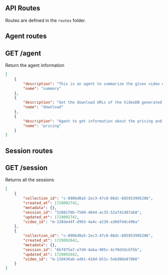 ## API Routes

Routes are defined in the `routes` folder.


## Agent routes
## GET /agent

Return the agent information

```json
[
    {
        "description": "This is an agent to summarize the given video of VideoDB.",
        "name": "summary"
    },
    {
        "description": "Get the download URLs of the VideoDB generated streams.",
        "name": "download"
    },
    {
        "description": "Agent to get information about the pricing and usage of VideoDB, it is also helpful for running scenarios to get the estimates.",
        "name": "pricing"
    }
]
```

## Session routes

## GET /session

Returns all the sessions

```json
[
    {
        "collection_id": "c-890bd0a5-2ec3-47c0-86dc-685953995206",
        "created_at": 1729092742,
        "metadata": {},
        "session_id": "52881f6b-7560-4844-ac35-52af41d07ab8",
        "updated_at": 1729092742,
        "video_id": "m-138de44f-d963-4a4c-a239-a30df4dc496a"
    },
    {
        "collection_id": "c-890bd0a5-2ec3-47c0-86dc-685953995206",
        "created_at": 1729092642,
        "metadata": {},
        "session_id": "6bf075a7-e7d4-4aba-985c-4cf0d3dc6f5b",
        "updated_at": 1729092642,
        "video_id": "m-13d436a6-ad61-410d-b51c-5ebd80e87066"
    }
]
```
